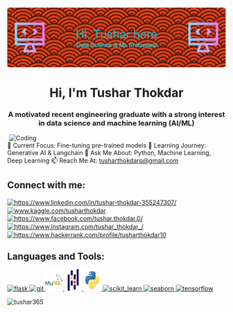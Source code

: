 ![MasterHead](https://github.com/Tushar365/maths_number_Predictiom/blob/main/github-header-image%20(1).png?raw=true)
<h1 align="center">Hi, I'm Tushar Thokdar</h1>
<h3 align="center">A motivated recent engineering graduate with a strong interest in data science and machine learning (AI/ML)</h3>
<img align="right" alt="Coding" width="500" src="https://ameyacloud.in/wp-content/uploads/2022/05/Python-course-overview.gif">

🔭 Current Focus: Fine-tuning pre-trained models
🌱 Learning Journey: Generative AI & Langchain
💬 Ask Me About: Python, Machine Learning, Deep Learning
📫 Reach Me At: tusharthokdarp@gmail.com

<p align="left">
<h2 align="left">Connect with me:</h2>
<a href="https://linkedin.com/in/https://www.linkedin.com/in/tushar-thokdar-355247307/" target="blank"><img align="center" src="https://raw.githubusercontent.com/rahuldkjain/github-profile-readme-generator/master/src/images/icons/Social/linked-in-alt.svg" alt="https://www.linkedin.com/in/tushar-thokdar-355247307/" height="40" width="50" /></a>  <a href="https://kaggle.com/www.kaggle.com/tusharthokdar" target="blank"><img align="center" src="https://raw.githubusercontent.com/rahuldkjain/github-profile-readme-generator/master/src/images/icons/Social/kaggle.svg" alt="www.kaggle.com/tusharthokdar" height="40" width="50" /></a>  <a href="https://fb.com/https://www.facebook.com/tushar.thokdar.0/" target="blank"><img align="center" src="https://raw.githubusercontent.com/rahuldkjain/github-profile-readme-generator/master/src/images/icons/Social/facebook.svg" alt="https://www.facebook.com/tushar.thokdar.0/" height="40" width="50" /></a>  <a href="https://instagram.com/https://www.instagram.com/tushar_thokdar_/" target="blank"><img align="center" src="https://raw.githubusercontent.com/rahuldkjain/github-profile-readme-generator/master/src/images/icons/Social/instagram.svg" alt="https://www.instagram.com/tushar_thokdar_/" height="40" width="50" /></a>  <a href="https://www.hackerrank.com/https://www.hackerrank.com/profile/tusharthokdar10" target="blank"><img align="center" src="https://raw.githubusercontent.com/rahuldkjain/github-profile-readme-generator/master/src/images/icons/Social/hackerrank.svg" alt="https://www.hackerrank.com/profile/tusharthokdar10" height="40" width="50" /></a>

<h2 align="left">Languages and Tools: </h2>
<a href="https://flask.palletsprojects.com/" target="_blank" rel="noreferrer"> <img src="https://www.vectorlogo.zone/logos/pocoo_flask/pocoo_flask-icon.svg" alt="flask" width="40" height="50"/>  </a>     <a href="https://git-scm.com/" target="_blank" rel="noreferrer"> <img src="https://www.vectorlogo.zone/logos/git-scm/git-scm-icon.svg" alt="git" width="40" height="50"/> </a>     <a href="https://www.mysql.com/" target="_blank" rel="noreferrer"> <img src="https://raw.githubusercontent.com/devicons/devicon/master/icons/mysql/mysql-original-wordmark.svg" alt="mysql" width="40" height="50"/> </a>     <a href="https://pandas.pydata.org/" target="_blank" rel="noreferrer"> <img src="https://raw.githubusercontent.com/devicons/devicon/2ae2a900d2f041da66e950e4d48052658d850630/icons/pandas/pandas-original.svg" alt="pandas" width="40" height="50"/> </a>     <a href="https://www.python.org" target="_blank" rel="noreferrer"> <img src="https://raw.githubusercontent.com/devicons/devicon/master/icons/python/python-original.svg" alt="python" width="40" height="50"/> </a>     <a href="https://scikit-learn.org/" target="_blank" rel="noreferrer"> <img src="https://upload.wikimedia.org/wikipedia/commons/0/05/Scikit_learn_logo_small.svg" alt="scikit_learn" width="40" height="50"/> </a>     <a href="https://seaborn.pydata.org/" target="_blank" rel="noreferrer"> <img src="https://seaborn.pydata.org/_images/logo-mark-lightbg.svg" alt="seaborn" width="40" height="50"/> </a>     <a href="https://www.tensorflow.org" target="_blank" rel="noreferrer"> <img src="https://www.vectorlogo.zone/logos/tensorflow/tensorflow-icon.svg" alt="tensorflow" width="40" height="50"/> </a> 

<img align="left" src="https://github-readme-stats.vercel.app/api/top-langs?username=tushar365&show_icons=true&locale=en&layout=compact" alt="tushar365" /></p>

